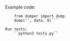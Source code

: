 Example code:
```	data = {...}
	from dumper import dump
	dump('', data, 0)```

Run tests:
	``python3 tests.py``